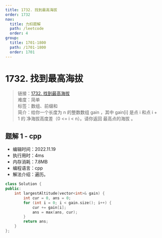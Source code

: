 ```yaml
---
title: 1732. 找到最高海拔
order: 1732
nav:
  title: 力扣题解
  path: /leetcode
  order: 4
group:
  title: 1701-1800
  path: /1701-1800
  order: 1701
---
```


# 1732. 找到最高海拔
    
> 链接：[1732. 找到最高海拔](https://leetcode.cn/problems/find-the-highest-altitude/)  
> 难度：简单  
> 标签：数组、前缀和  
> 简介：给你一个长度为 n 的整数数组 gain ，其中 gain[i] 是点 i 和点 i + 1 的 净海拔高度差（0 <= i < n）。请你返回 最高点的海拔 。
      
## 题解 1 - cpp
- 编辑时间：2022.11.19
- 执行用时：4ms
- 内存消耗：7.8MB
- 编程语言：cpp
- 解法介绍：遍历。
```cpp
class Solution {
public:
    int largestAltitude(vector<int>& gain) {
        int cur = 0, ans = 0;
        for (int i = 0; i < gain.size(); i++) {
            cur += gain[i];
            ans = max(ans, cur);
        }
        return ans;
    }
};
```

      